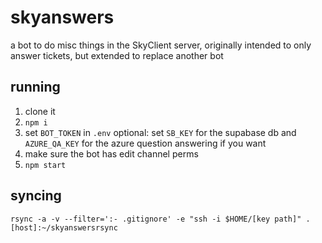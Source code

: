 # skyanswers

a bot to do misc things in the SkyClient server, originally intended
to only answer tickets, but extended to replace another bot

## running

1. clone it
2. `npm i`
3. set `BOT_TOKEN` in `.env`
   optional: set `SB_KEY` for the supabase db and `AZURE_QA_KEY` for the azure question answering if you want
4. make sure the bot has edit channel perms
5. `npm start`

## syncing

```
rsync -a -v --filter=':- .gitignore' -e "ssh -i $HOME/[key path]" . [host]:~/skyanswersrsync
```
